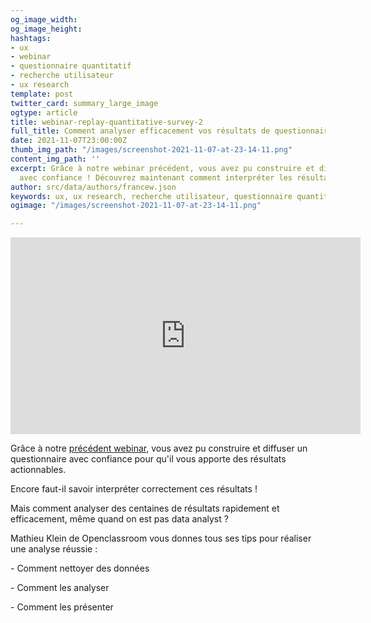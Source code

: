 ```yaml
---
og_image_width: 
og_image_height: 
hashtags:
- ux
- webinar
- questionnaire quantitatif
- recherche utilisateur
- ux research
template: post
twitter_card: summary_large_image
ogtype: article
title: webinar-replay-quantitative-survey-2
full_title: Comment analyser efficacement vos résultats de questionnaire
date: 2021-11-07T23:00:00Z
thumb_img_path: "/images/screenshot-2021-11-07-at-23-14-11.png"
content_img_path: ''
excerpt: Grâce à notre webinar précédent, vous avez pu construire et diffuser un questionnaire
  avec confiance ! Découvrez maintenant comment interpréter les résultats !
author: src/data/authors/francew.json
keywords: ux, ux research, recherche utilisateur, questionnaire quantitatif, webinar
ogimage: "/images/screenshot-2021-11-07-at-23-14-11.png"

---
```

<iframe width="560" height="315" src="https://www.youtube.com/embed/d_9_SZTZ1ho" title="YouTube video player" frameborder="0" allow="accelerometer; autoplay; clipboard-write; encrypted-media; gyroscope; picture-in-picture" allowfullscreen></iframe>

Grâce à notre [précédent webinar](https://www.tandemz.io/posts/webinar-replay-quantitative-survey-1/ "Webinar quanti partie 1"), vous avez pu construire et diffuser un questionnaire avec confiance pour qu'il vous apporte des résultats actionnables.

Encore faut-il savoir interpréter correctement ces résultats !

Mais comment analyser des centaines de résultats rapidement et efficacement, même quand on est pas data analyst ?

Mathieu Klein de Openclassroom vous donnes tous ses tips pour réaliser une analyse réussie :

\- Comment nettoyer des données

\- Comment les analyser

\- Comment les présenter